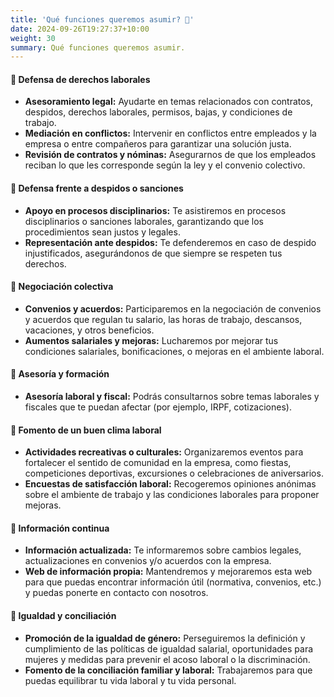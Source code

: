 ```yaml
---
title: 'Qué funciones queremos asumir? 🤔'
date: 2024-09-26T19:27:37+10:00
weight: 30
summary: Qué funciones queremos asumir.
---
```


#### 📌 Defensa de derechos laborales

- **Asesoramiento legal:** Ayudarte en temas relacionados con contratos, despidos, derechos laborales, permisos, bajas, y condiciones de trabajo.
- **Mediación en conflictos:** Intervenir en conflictos entre empleados y la empresa o entre compañeros para garantizar una solución justa.
- **Revisión de contratos y nóminas:** Asegurarnos de que los empleados reciban lo que les corresponde según la ley y el convenio colectivo.

#### 📌 Defensa frente a despidos o sanciones

- **Apoyo en procesos disciplinarios:** Te asistiremos en procesos disciplinarios o sanciones laborales, garantizando que los procedimientos sean justos y legales.
- **Representación ante despidos:** Te defenderemos en caso de despido injustificados, asegurándonos de que siempre se respeten tus derechos.

#### 📌 Negociación colectiva

- **Convenios y acuerdos:** Participaremos en la negociación de convenios y acuerdos que regulan tu salario, las horas de trabajo, descansos, vacaciones, y otros beneficios.
- **Aumentos salariales y mejoras:** Lucharemos por mejorar tus condiciones salariales, bonificaciones, o mejoras en el ambiente laboral.

#### 📌 Asesoría y formación

- **Asesoría laboral y fiscal:** Podrás consultarnos sobre temas laborales y fiscales que te puedan afectar (por ejemplo, IRPF, cotizaciones).

#### 📌 Fomento de un buen clima laboral

- **Actividades recreativas o culturales:** Organizaremos eventos para fortalecer el sentido de comunidad en la empresa, como fiestas, competiciones deportivas, excursiones o celebraciones de aniversarios.
- **Encuestas de satisfacción laboral:** Recogeremos opiniones anónimas sobre el ambiente de trabajo y las condiciones laborales para proponer mejoras.

#### 📌 Información continua

- **Información actualizada:** Te informaremos sobre cambios legales, actualizaciones en convenios y/o acuerdos con la empresa.
- **Web de información propia:** Mantendremos y mejoraremos esta web para que puedas encontrar información útil (normativa, convenios, etc.) y puedas ponerte en contacto con nosotros.

#### 📌 Igualdad y conciliación

- **Promoción de la igualdad de género:** Perseguiremos la definición y cumplimiento de las políticas de igualdad salarial, oportunidades para mujeres y medidas para prevenir el acoso laboral o la discriminación.
- **Fomento de la conciliación familiar y laboral:** Trabajaremos para que puedas equilibrar tu vida laboral y tu vida personal.

<!--more-->